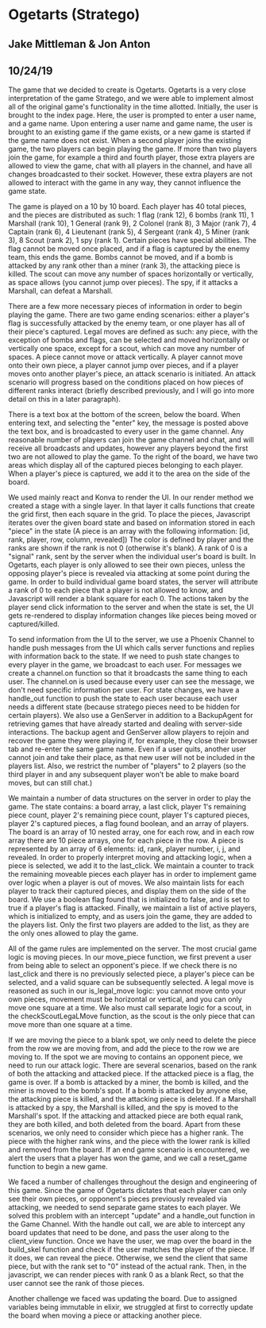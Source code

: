 # Ogetarts (Stratego)
## Jake Mittleman & Jon Anton
## 10/24/19

The game that we decided to create is Ogetarts. Ogetarts is a
very close interpretation of the game Stratego, and we were able to implement
almost all of the original game's functionality in the time allotted.
Initially, the user is brought to the index page. Here, the user is prompted
to enter a user name, and a game name. Upon entering a user name and game name,
the user is brought to an existing game if the game exists, or a new game is
started if the game name does not exist. When a second player joins the
existing game, the two players can begin playing the game. If more than
two players join the game, for example a third and fourth player, those
extra players are allowed to view the game, chat with all players in the
channel, and have all changes broadcasted to their socket. However,
these extra players are not allowed to interact with the game in any way,
they cannot influence the game state.

The game is played on a 10 by 10 board. Each player has 40 total pieces,
and the pieces are distributed as such: 1 flag (rank 12), 6 bombs (rank 11),
1 Marshall (rank 10), 1 General (rank 9), 2 Colonel (rank 8),
3 Major (rank 7), 4 Captain (rank 6), 4 Lieutenant (rank 5), 4 Sergeant
(rank 4), 5 Miner (rank 3), 8 Scout (rank 2), 1 spy (rank 1). Certain
pieces have special abilities. The flag cannot be moved once placed, and if
a flag is captured by the enemy team, this ends the game. Bombs cannot be
moved, and if a bomb is attacked by any rank other than a miner (rank 3),
the attacking piece is killed. The scout can move any number of spaces
horizontally or vertically, as space allows (you cannot jump over pieces).
The spy, if it attacks a Marshall, can defeat a Marshall.

There are a few more necessary pieces of information in order to begin
playing the game. There are two game ending scenarios: either a player's flag is
successfully attacked by the enemy team, or one player has all of their
piece's captured. Legal moves are defined as such: any piece, with the
exception of bombs and flags, can be selected and moved horizontally or
vertically one space, except for a scout, which can move any number of spaces.
A piece cannot move or attack vertically. A player cannot move onto their own
piece, a player cannot jump over pieces, and if a player moves onto another
player's piece, an attack scenario is initiated. An attack scenario will
progress based on the conditions placed on how pieces of different ranks
interact (briefly described previously, and I will go into more detail on
this in a later paragraph).

There is a text box at the bottom of the screen, below the board.
When entering text, and selecting the "enter" key, the message is posted
above the text box, and is broadcasted to every user in the game channel.
Any reasonable number of players can join the game channel and chat, and will
receive all broadcasts and updates, however any players beyond the first two
are not allowed to play the game. To the right of the board, we have two
areas which display all of the captured pieces belonging to each player. When
a player's piece is captured, we add it to the area on the side of the board.

We used mainly react and Konva to render the UI. In our render method we
created a stage with a single layer. In that layer it calls functions that
create the grid first, then each square in the grid. To place the pieces,
Javascript iterates over the given board state and based on information stored
in each "piece" in the state (A piece is an array with the following
information: [id, rank, player, row, column, revealed]) The color is defined
by player and the ranks are shown if the rank is not 0 (otherwise it's blank).
A rank of 0 is a "signal" rank, sent by the server when the individual
user's board is built. In Ogetarts, each player is only allowed to see their
own pieces, unless the opposing player's piece is revealed via attacking at
some point during the game. In order to build individual game board states,
the server will attribute a rank of 0 to each piece that a player is not
allowed to know, and Javascript will render a blank square for each 0.
The actions taken by the player send click information to the server and when
the state is set, the UI gets re-rendered to display information changes like
 pieces being moved or captured/killed.

To send information from the UI to the server, we use a Phoenix Channel
to handle push messages from the UI which calls server functions and replies
with information back to the state. If we need to push state changes to every
player in the game, we broadcast to each user. For messages we create a
channel.on function so that it broadcasts the same thing to each user.
The channel.on is used because every user can see the message, we don't need
specific information per user. For state changes, we have a handle_out
function to push the state to each user because each user needs a different
state (because stratego pieces need to be hidden for certain players). We also
use a GenServer in addition to a BackupAgent for retrieving games that have
already started and dealing with server-side interactions. The backup agent
and GenServer allow players to rejoin and recover the game they were playing
if, for example, they close their browser tab and re-enter the same game name.
Even if a user quits, another user cannot join and take their place, as that
new user will not be included in the players list. Also, we restrict the number
of "players" to 2 players (so the third player in and any subsequent
player won't be able to make board moves, but can still chat.)

We maintain a number of data structures on the server in order to play
the game. The state contains: a board array, a last click, player 1's
remaining piece count, player 2's remaining piece count, player 1's captured
pieces, player 2's captured pieces, a flag found boolean, and an array
of players. The board is an array of 10 nested array, one for each row, and in
each row array there are 10 piece arrays, one for each piece in the row. A
piece is represented by an array of 6 elements: id, rank, player number,
i, j, and revealed. In order to properly interpret moving and attacking logic,
when a piece is selected, we add it to the last_click. We maintain a counter
to track the remaining moveable pieces each player has in order to implement
game over logic when a player is out of moves. We also maintain lists for
each player to track their captured pieces, and display them on the side of
the board. We use a boolean flag found that is initialized to false, and is
set to true if a player's flag is attacked. Finally, we maintain a list of
active players, which is initialized to empty, and as users join the game,
they are added to the players list. Only the first two players are added to
the list, as they are the only ones allowed to play the game.  

All of the game rules are implemented on the server. The most crucial
game logic is moving pieces. In our move_piece function, we first prevent a
user from being able to select an opponent's piece. If we check there is no
last_click and there is no previously selected piece, a player's piece can be
selected, and a valid square can be subsequently selected. A legal move is
reasoned as such in our is_legal_move logic: you cannot move onto your own
pieces, movement must be horizontal or vertical, and you can only move one
square at a time. We also must call separate logic for a scout, in the
checkScoutLegaLMove function, as the scout is the only piece that can move
more than one square at a time.

If we are moving the piece to a blank spot, we only need to delete the
piece from the row we are moving from, and add the piece to the row we are
moving to. If the spot we are moving to contains an opponent piece, we
need to run our attack logic. There are several scenarios, based on the
rank of both the attacking and attacked piece. If the attacked piece is a
flag, the game is over. If a bomb is attacked by a miner, the bomb is killed,
and the miner is moved to the bomb's spot. If a bomb is attacked by anyone else,
the attacking piece is killed, and the attacking piece is deleted. If
a Marshall is attacked by a spy, the Marshall is killed, and the spy is moved
to the Marshall's spot. If the attacking and attacked piece are both equal rank,
they are both killed, and both deleted from the board. Apart from these
scenarios, we only need to consider which piece has a higher rank. The piece
with the higher rank wins, and the piece with the lower rank is killed and
removed from the board. If an end game scenario is encountered, we alert the
users that a player has won the game, and we call a reset_game function
to begin a new game.

We faced a number of challenges throughout the design and engineering
of this game. Since the game of Ogetarts dictates that each player can only
see their own pieces, or opponent's pieces previously revealed via attacking,
we needed to send separate game states to each player. We solved this
problem with an intercept "update" and a handle_out function in the
Game Channel. With the handle out call, we are able to intercept any board
updates that need to be done, and pass the user along to the client_view
function. Once we have the user, we map over the board in the build_skel
function and check if the user matches the player of the piece. If it does,
we can reveal the piece. Otherwise, we send the client that same piece,
but with the rank set to "0" instead of the actual rank. Then, in the
javascript, we can render pieces with rank 0 as a blank Rect, so that the user
cannot see the rank of those pieces.   

Another challenge we faced was updating the board. Due to assigned
variables being immutable in elixir, we struggled at first to correctly update
the board when moving a piece or attacking another piece.   
